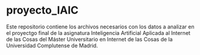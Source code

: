 # proyecto_IAIC

Este repositorio contiene los archivos necesarios con los datos a analizar en el proyectgo final de la asignatura Inteligencia Artificial Aplicada al Internet de las Cosas del Máster Universitario en Internet de las Cosas de la Universidad Complutense de Madrid.

